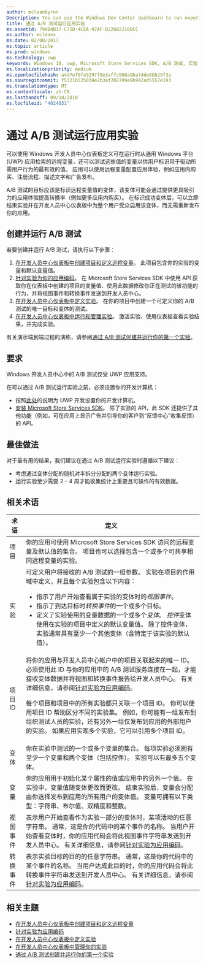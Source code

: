 ```yaml
---
author: mcleanbyron
Description: You can use the Windows Dev Center dashboard to run experiments for your Universal Windows Platform (UWP) apps with A/B testing.
title: 通过 A/B 测试运行应用实验
ms.assetid: 790B4B37-C72D-4CEA-97AF-D226B2216DCC
ms.author: mcleans
ms.date: 02/08/2017
ms.topic: article
ms.prod: windows
ms.technology: uwp
keywords: Windows 10, uwp, Microsoft Store Services SDK, A/B 测试, 实验
ms.localizationpriority: medium
ms.openlocfilehash: a4d7ef0fe9297f8e3affc908a9ba74de8bb29f3a
ms.sourcegitcommit: f5321b525034e2b3af202709e9b942ad5557e193
ms.translationtype: MT
ms.contentlocale: zh-CN
ms.lasthandoff: 09/18/2018
ms.locfileid: "4024051"
---
```

# <a name="run-app-experiments-with-ab-testing"></a>通过 A/B 测试运行应用实验

可以使用 Windows 开发人员中心仪表板定义可在运行时从通用 Windows 平台 (UWP) 应用检索的远程变量，还可以测试这些值的变量以供用户标识用于驱动所需用户行为的最有效的值。 应用可以使用远程变量配置应用体验，例如应用内购买、注册流程、描述文字和广告发布。

A/B 测试的目标应该是标识远程变量值的变体，该变体可能会通过提供更具吸引力的应用体验提高转换率（例如更多应用内购买）。 在标识成功变体后，可以立即结束实验并在开发人员中心仪表板中为整个用户受众启用该变体，而无需重新发布你的应用。

## <a name="create-and-run-an-ab-test"></a>创建并运行 A/B 测试

若要创建并运行 A/B 测试，请执行以下步骤：

1. [在开发人员中心仪表板中创建项目和定义远程变量](create-a-project-and-define-remote-variables-in-the-dev-center-dashboard.md)。 此项目包含你的实验的变量和默认变量值。  
2. [针对实验为你的应用编码](code-your-experiment-in-your-app.md)。 在 Microsoft Store Services SDK 中使用 API 获取你在仪表板中创建的项目的变量值、使用此数据修改你正在测试的该功能的行为，并将视图事件和转换事件发送到开发人员中心。
3. [在开发人员中心仪表板中定义实验](define-your-experiment-in-the-dev-center-dashboard.md)。 在你的项目中创建一个可定义你的 A/B 测试的唯一目标和变体的测试。
4. [在开发人员中心仪表板中运行和管理实验](manage-your-experiment.md)。 激活实验、使用仪表板查看实验结果，并完成实验。

有关演示端到端过程的演练，请参阅[通过 A/B 测试创建并运行你的第一个实验](create-and-run-your-first-experiment-with-a-b-testing.md)。

## <a name="requirements"></a>要求

Windows 开发人员中心中的 A/B 测试仅受 UWP 应用支持。

在可以通过 A/B 测试运行实验之前，必须设置你的开发计算机：

* 按照[此处](../get-started/get-set-up.md)的说明为 UWP 开发设置你的开发计算机。
* [安装 Microsoft Store Services SDK](microsoft-store-services-sdk.md#install-the-sdk)。 除了实验的 API，此 SDK 还提供了其他功能（例如，可在应用上显示广告并引导你的客户到“反馈中心”收集反馈）的 API。

## <a name="best-practices"></a>最佳做法

对于最有用的结果，我们建议在通过 A/B 测试运行实验时遵循以下建议：

* 考虑通过变体分配的随机对半拆分分配的两个变体运行实验。
* 运行实验至少需要 2 – 4 周才能收集统计上重要且可操作的有效数据。

<span id="terms" />

## <a name="related-terms"></a>相关术语

|  术语  |  定义  |
|--------|--------------|
| 项目    |   你的应用可使用 Microsoft Store Services SDK 访问的远程变量及默认值的集合。 项目也可以选择包含一个或多个可共享相同远程变量的实验。  |
| 实验    |   可定义用户将接收的 A/B 测试的一组参数。 实验在项目的作用域中定义，并且每个实验包含以下内容： <p></p><ul><li>指示了用户开始查看属于实验的变体时的*视图事件*。</li><li>指示了到达目标时*转换事件*的一个或多个目标。</li><li>定义了实验使用的变量数据的一个或多个*变体*。 *控件*变体使用在实验的项目中定义的默认变量值。 除了控件变体，实验通常具有至少一个其他变体（含特定于该实验的默认值）。 </li></ul>          |
| 项目 ID    |   将你的应用与开发人员中心帐户中的项目关联起来的唯一 ID。 必须使用此 ID 与你的应用中的 A/B 测试服务连接在一起，才能接收变体数据并将视图和转换事件报告给开发人员中心。 有关详细信息，请参阅[针对实验为应用编码](code-your-experiment-in-your-app.md)。<p></p><p>每个项目和项目中的所有实验都只关联一个项目 ID。 你可以使用项目 ID 帮助区分不同的实验集。 例如，你可能有一组发布到组织测试人员的实验，还有另外一组仅发布到应用的外部用户的实验。  如果应用实现多个实验，它可以引用多个项目 ID。</p>         |
| 变体    |   你在实验中测试的一个或多个变量的集合。 每项实验必须拥有至少一个变量和两个变体（包括控件）。 实验可以有最多五个变体。           |
| 变量    |  你的应用用于初始化某个属性的值或应用中的另外一个值。 在实验中，变量值随变体更改而更改。 结束实验后，变量会分配由你选择发布到应用的所有用户的变体值。 变量可拥有以下类型：字符串、布尔值、双精度和整数。
| 视图事件    |  表示用户开始查看作为实验一部分的变体时，某项活动的任意字符串。 通常，这是你的代码中的某个事件的名称。 当用户开始查看变体时，你的应用代码会将此视图事件字符串发送到开发人员中心。 有关详细信息，请参阅[针对实验为应用编码](code-your-experiment-in-your-app.md)。
| 转换事件    |  表示实验目标的目的的任意字符串。 通常，这是你的代码中的某个事件的名称。 当用户达成此目的时，你的应用代码会将此转换事件字符串发送到开发人员中心。 有关详细信息，请参阅[针对实验为应用编码](code-your-experiment-in-your-app.md)。  

## <a name="related-topics"></a>相关主题

* [在开发人员中心仪表板中创建项目和定义远程变量](create-a-project-and-define-remote-variables-in-the-dev-center-dashboard.md)
* [针对实验为应用编码](code-your-experiment-in-your-app.md)
* [在开发人员中心仪表板中定义实验](define-your-experiment-in-the-dev-center-dashboard.md)
* [在开发人员中心仪表板中管理你的实验](manage-your-experiment.md)
* [通过 A/B 测试创建并运行你的第一个实验](create-and-run-your-first-experiment-with-a-b-testing.md)
